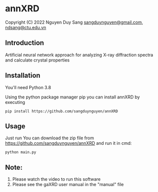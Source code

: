 # annXRD
Copyright (C) 2022 Nguyen Duy Sang <sangduynguyen@gmail.com>, <ndsang@ctu.edu.vn>

## Introduction

Artificial neural network approach for analyzing X-ray diffraction spectra and calculate crystal properties

## Installation

You'll need Python 3.8

Using the python package manager pip you can install annXRD by executing
```
pip install https://github.com/sangduynguyen/annXRD
```
## Usage
Just run
You can download the zip file from https://github.com/sangduynguyen/annXRD and run it in cmd:

```
python main.py
```
## Note:
1. Please watch the video to run this software
2. Please see the gaXRD user manual in the "manual" file

